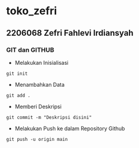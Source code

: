 # toko_zefri

## 2206068 Zefri Fahlevi Irdiansyah

### GIT dan GITHUB

- Melakukan Inisialisasi
```
git init

```

- Menambahkan Data
```
git add .

```

- Memberi Deskripsi
```
git commit -m "Deskripsi disini"

```

- Melakukan Push ke dalam Repository Github
```
git push -u origin main

```